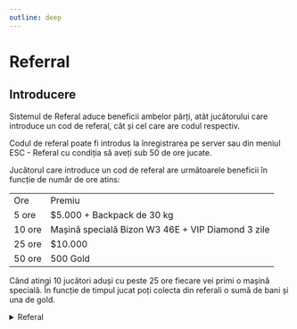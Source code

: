 ```yaml
---
outline: deep
---
```


# Referral

## Introducere

Sistemul de Referal aduce beneficii ambelor părți, atât jucătorului care introduce un cod de referal, cât și cel care are codul respectiv.

Codul de referal poate fi introdus la înregistrarea pe server sau din meniul ESC - Referal cu condiția să aveți sub 50 de ore jucate.

Jucătorul care introduce un cod de referal are următoarele beneficii în funcție de număr de ore atins:
<table>
    <tr>
        <td>Ore</td>
        <td>Premiu</td>
    </tr>
    <tr>
        <td>5 ore</td>
        <td>$5.000 + Backpack de 30 kg</td>
    </tr>
    <tr>
        <td>10 ore</td>
        <td>Mașină specială Bizon W3 46E + VIP Diamond 3 zile</td>
    </tr>
    <tr>
        <td>25 ore</td>
        <td>$10.000</td>
    </tr>
    <tr>
        <td>50 ore</td>
        <td>500 Gold</td>
    </tr>
</table>

Când atingi 10 jucători aduși cu peste 25 ore fiecare vei primi o mașină specială.
În funcție de timpul jucat poți colecta din referali o sumă de bani și una de gold.

<details>
  <summary>Referal</summary>
  <img src="https://v.b-zone.ro/images/wiki/referal.png" alt="Referal">
</details>